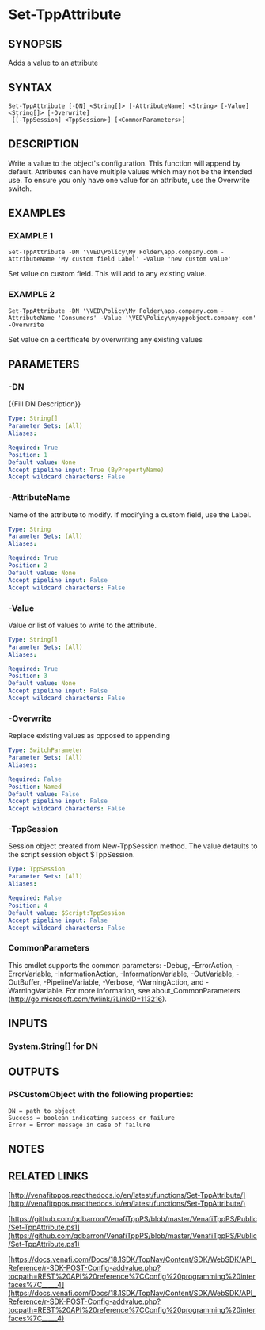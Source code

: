 # Set-TppAttribute

## SYNOPSIS
Adds a value to an attribute

## SYNTAX

```
Set-TppAttribute [-DN] <String[]> [-AttributeName] <String> [-Value] <String[]> [-Overwrite]
 [[-TppSession] <TppSession>] [<CommonParameters>]
```

## DESCRIPTION
Write a value to the object's configuration. 
This function will append by default. 
Attributes can have multiple values which may not be the intended use. 
To ensure you only have one value for an attribute, use the Overwrite switch.

## EXAMPLES

### EXAMPLE 1
```
Set-TppAttribute -DN '\VED\Policy\My Folder\app.company.com -AttributeName 'My custom field Label' -Value 'new custom value'
```

Set value on custom field. 
This will add to any existing value.

### EXAMPLE 2
```
Set-TppAttribute -DN '\VED\Policy\My Folder\app.company.com -AttributeName 'Consumers' -Value '\VED\Policy\myappobject.company.com' -Overwrite
```

Set value on a certificate by overwriting any existing values

## PARAMETERS

### -DN
{{Fill DN Description}}

```yaml
Type: String[]
Parameter Sets: (All)
Aliases:

Required: True
Position: 1
Default value: None
Accept pipeline input: True (ByPropertyName)
Accept wildcard characters: False
```

### -AttributeName
Name of the attribute to modify. 
If modifying a custom field, use the Label.

```yaml
Type: String
Parameter Sets: (All)
Aliases:

Required: True
Position: 2
Default value: None
Accept pipeline input: False
Accept wildcard characters: False
```

### -Value
Value or list of values to write to the attribute.

```yaml
Type: String[]
Parameter Sets: (All)
Aliases:

Required: True
Position: 3
Default value: None
Accept pipeline input: False
Accept wildcard characters: False
```

### -Overwrite
Replace existing values as opposed to appending

```yaml
Type: SwitchParameter
Parameter Sets: (All)
Aliases:

Required: False
Position: Named
Default value: False
Accept pipeline input: False
Accept wildcard characters: False
```

### -TppSession
Session object created from New-TppSession method. 
The value defaults to the script session object $TppSession.

```yaml
Type: TppSession
Parameter Sets: (All)
Aliases:

Required: False
Position: 4
Default value: $Script:TppSession
Accept pipeline input: False
Accept wildcard characters: False
```

### CommonParameters
This cmdlet supports the common parameters: -Debug, -ErrorAction, -ErrorVariable, -InformationAction, -InformationVariable, -OutVariable, -OutBuffer, -PipelineVariable, -Verbose, -WarningAction, and -WarningVariable.
For more information, see about_CommonParameters (http://go.microsoft.com/fwlink/?LinkID=113216).

## INPUTS

### System.String[] for DN

## OUTPUTS

### PSCustomObject with the following properties:
    DN = path to object
    Success = boolean indicating success or failure
    Error = Error message in case of failure

## NOTES

## RELATED LINKS

[http://venafitppps.readthedocs.io/en/latest/functions/Set-TppAttribute/](http://venafitppps.readthedocs.io/en/latest/functions/Set-TppAttribute/)

[https://github.com/gdbarron/VenafiTppPS/blob/master/VenafiTppPS/Public/Set-TppAttribute.ps1](https://github.com/gdbarron/VenafiTppPS/blob/master/VenafiTppPS/Public/Set-TppAttribute.ps1)

[https://docs.venafi.com/Docs/18.1SDK/TopNav/Content/SDK/WebSDK/API_Reference/r-SDK-POST-Config-addvalue.php?tocpath=REST%20API%20reference%7CConfig%20programming%20interfaces%7C_____4](https://docs.venafi.com/Docs/18.1SDK/TopNav/Content/SDK/WebSDK/API_Reference/r-SDK-POST-Config-addvalue.php?tocpath=REST%20API%20reference%7CConfig%20programming%20interfaces%7C_____4)

